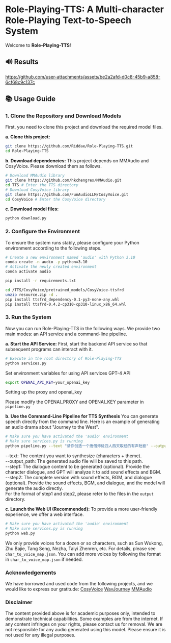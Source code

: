# Role-Playing-TTS: A Multi-character Role-Playing Text-to-Speech System

Welcome to **Role-Playing-TTS**!

## 🔊 Results


https://github.com/user-attachments/assets/be2a2afd-d0c8-45b9-a858-6cf68c9c137c



## 📚 Usage Guide

### 1. Clone the Repository and Download Models

First, you need to clone this project and download the required model files.

**a. Clone this project:**

```bash
git clone https://github.com/Riddae/Role-Playing-TTS.git
cd Role-Playing-TTS
```

**b. Download dependencies:**
This project depends on MMAudio and CosyVoice. Please download them as follows.
```bash
# Download MMAudio library
git clone https://github.com/hkchengrex/MMAudio.git
cd TTS # Enter the TTS directory
# Download CosyVoice library
git clone https://github.com/FunAudioLLM/CosyVoice.git
cd CosyVoice # Enter the CosyVoice directory
```
**c. Download model files:**

```bash
python download.py
```

### 2. Configure the Environment

To ensure the system runs stably, please configure your Python environment according to the following steps.
```bash
# Create a new environment named 'audio' with Python 3.10
conda create -n audio -y python=3.10
# Activate the newly created environment
conda activate audio

pip install -r requirements.txt

cd /TTS/CosyVoice/pretrained_models/CosyVoice-ttsfrd
unzip resource.zip -d .
pip install ttsfrd_dependency-0.1-py3-none-any.whl
pip install ttsfrd-0.4.2-cp310-cp310-linux_x86_64.whl
```

### 3. Run the System
Now you can run Role-Playing-TTS in the following ways. We provide two main modes: an API service and a command-line pipeline.

**a. Start the API Service:**
First, start the backend API service so that subsequent programs can interact with it.
```bash
# Execute in the root directory of Role-Playing-TTS
python services.py
```
Set environment variables for using API services GPT-4 API
```bash
export OPENAI_API_KEY=your_openai_key
```
Setting up the proxy and openai_key

Please modify the OPENAI_PROXY and OPENAI_KEY parameter in  `pipeline.py `

**b. Use the Command-Line Pipeline for TTS Synthesis**
You can generate speech directly from the command line. Here is an example of generating an audio drama about "Journey to the West".


```bash
# Make sure you have activated the 'audio' environment
# Make sure services.py is running
python pipeline.py --text "请你创造一个唐僧师徒四人西天取经的有声短剧" --output_path output
```
--text: The content you want to synthesize (characters + theme).<br>
--output_path: The generated audio file will be saved to this path.<br>
--step1: The dialogue content to be generated (optional). Provide the character dialogue, and GPT will analyze it to add sound effects and BGM.<br>
--step2: The complete version with sound effects, BGM, and dialogue (optional). Provide the sound effects, BGM, and dialogue, and the model will generate the audio directly.<br>
For the format of step1 and step2, please refer to the files in the `output` directory.

**c. Launch the Web UI (Recommended):**
To provide a more user-friendly experience, we offer a web interface.
```bash
# Make sure you have activated the 'audio' environment
# Make sure services.py is running
python web.py
```
We only provide voices for a dozen or so characters, such as Sun Wukong, Zhu Bajie, Tang Seng, Nezha, Taiyi Zhenren, etc. For details, please see `char_to_voice_map.json`. You can add more voices by following the format in `char_to_voice_map.json` if needed.

### Acknowledgements
We have borrowed and used code from the following projects, and we would like to express our gratitude:
[CosyVoice](https://github.com/FunAudioLLM/CosyVoice)
[WavJourney](https://github.com/Audio-AGI/WavJourney)
[MMAudio](https://github.com/hkchengrex/MMAudio)

### Disclaimer
The content provided above is for academic purposes only, intended to demonstrate technical capabilities. Some examples are from the internet. If any content infringes on your rights, please contact us for removal.
We are not responsible for any audio generated using this model. Please ensure it is not used for any illegal purposes.

